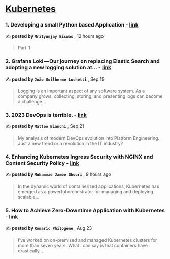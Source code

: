 
<h1><a href=https://medium.com/tag/kubernetes/recommended target="_blank" rel="noopener noreferrer">Kubernetes</a></h1>
<h3>1. Developing a small Python based Application - <a href=https://medium.com/@mrityunjay.biswas08/build-a-simple-python-tool-which-can-fetch-data-from-an-api-and-depending-upon-user-input-show-the-3bf13898a380?source=tag_recommended_feed---------0-84----------kubernetes----------dae6086c_1011_4c4b_98b5_6a08198f0a34------- target="_blank" rel="noopener noreferrer">link</a></h3>

✍️ **posted by `Mrityunjay Biswas`** <date> , 12 hours ago</date>

<blockquote>Part-1</blockquote>

<h3>2. Grafana Loki — Our journey on replacing Elastic Search and adopting a new logging solution at… - <a href=https://medium.com/engenharia-arquivei/grafana-loki-our-journey-on-replacing-elastic-search-and-adopting-a-new-logging-solution-at-f65aec407e47?source=tag_recommended_feed---------1-107----------kubernetes----------dae6086c_1011_4c4b_98b5_6a08198f0a34------- target="_blank" rel="noopener noreferrer">link</a></h3>

✍️ **posted by `João Guilherme Luchetti`** <date> , Sep 19</date>

<blockquote>Logging is an important aspect of any software system. As a company grows, collecting, storing, and presenting logs can become a challenge…</blockquote>

<h3>3. 2023 DevOps is terrible. - <a href=https://medium.com/@mbianchidev/2023-devops-is-terrible-ec88162c86d7?source=tag_recommended_feed---------2-85----------kubernetes----------dae6086c_1011_4c4b_98b5_6a08198f0a34------- target="_blank" rel="noopener noreferrer">link</a></h3>

✍️ **posted by `Matteo Bianchi`** <date> , Sep 21</date>

<blockquote>My analysis of modern DevOps evolution into Platform Engineering. Just a new trend or a revolution in the IT industry?</blockquote>

<h3>4. Enhancing Kubernetes Ingress Security with NGINX and Content Security Policy - <a href=https://medium.com/@muhammadjameeghauri/enhancing-kubernetes-ingress-security-with-nginx-and-content-security-policy-fd22dbf3a004?source=tag_recommended_feed---------3-84----------kubernetes----------dae6086c_1011_4c4b_98b5_6a08198f0a34------- target="_blank" rel="noopener noreferrer">link</a></h3>

✍️ **posted by `Muhammad Jamee Ghouri`** <date> , 9 hours ago</date>

<blockquote>In the dynamic world of containerized applications, Kubernetes has emerged as a powerful orchestrator for managing and deploying scalable…</blockquote>

<h3>5. How to Achieve Zero-Downtime Application with Kubernetes - <a href=https://medium.com/devops-dev/how-to-achieve-zero-downtime-application-with-kubernetes-ba52fdea9a9b?source=tag_recommended_feed---------4-107----------kubernetes----------dae6086c_1011_4c4b_98b5_6a08198f0a34------- target="_blank" rel="noopener noreferrer">link</a></h3>

✍️ **posted by `Romaric Philogène`** <date> , Aug 23</date>

<blockquote>I’ve worked on on-premised and managed Kubernetes clusters for more than seven years. What I can say is that containers have drastically…</blockquote>

